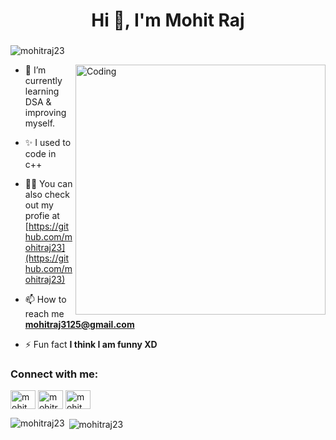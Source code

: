 <h1 align="center">Hi 👋, I'm Mohit Raj</h1>
<h3 align="center"></h3>

<p align="left"> <img src="https://komarev.com/ghpvc/?username=mohitraj23&label=Profile%20views&color=129e00&style=plastic" alt="mohitraj23" /> </p>
<img align="right" alt="Coding" width="400" src="https://cdn.dribbble.com/users/2646423/screenshots/5507196/computer.gif">

- 🌱 I’m currently learning DSA & improving myself.

- ✨ I used to code in c++

- 👨‍💻 You can also check out my profie at [https://github.com/mohitraj23](https://github.com/mohitraj23)

- 📫 How to reach me **mohitraj3125@gmail.com**

- ⚡ Fun fact **I think I am funny XD**

<h3 align="left">Connect with me:</h3>
<p align="left">
<a href="https://twitter.com/mohit_singh_23" target="white"><img align="center" src="https://cdn.jsdelivr.net/npm/simple-icons@3.0.1/icons/twitter.svg" alt="mohit_singh_23" height="30" width="40" /></a> 
<a href="https://www.linkedin.com/in/mohit-r-06156b200/" target="blank"><img align="center" src="https://cdn.jsdelivr.net/npm/simple-icons@3.0.1/icons/linkedin.svg" alt="mohitraj23" height="30" width="40" /></a>
<a href="https://www.instagram.com/mohit.singhh/" target="blank"><img align="center" src="https://cdn.jsdelivr.net/npm/simple-icons@3.0.1/icons/instagram.svg" alt="mohit.singhh" height="30" width="40" /></a>
</p>

<!--
<h3 align="left">Languages and Tools:</h3>
<p align="left"> <a href="https://www.cprogramming.com/" target="_blank">  <img src="https://devicons.github.io/devicon/devicon.git/icons/cplusplus/cplusplus-original.svg" alt="cplusplus" width="40" height="40"/> </a> <a href="https://www.w3schools.com/css/" target="_blank"> <img src="https://devicons.github.io/devicon/devicon.git/icons/css3/css3-original-wordmark.svg" alt="css3" width="40" height="40"/> </a> <a href="https://www.figma.com/" target="_blank"> <img src="https://www.vectorlogo.zone/logos/figma/figma-icon.svg" alt="figma" width="40" height="40"/> </a> <a href="https://flutter.dev" target="_blank"> <img src="https://www.vectorlogo.zone/logos/flutterio/flutterio-icon.svg" alt="flutter" width="40" height="40"/> </a> <a href="https://git-scm.com/" target="_blank"> <img src="https://www.vectorlogo.zone/logos/git-scm/git-scm-icon.svg" alt="git" width="40" height="40"/> </a> <a href="https://www.w3.org/html/" target="_blank"> <img src="https://devicons.github.io/devicon/devicon.git/icons/html5/html5-original-wordmark.svg" alt="html5" width="40" height="40"/> </a> <a href="https://www.linux.org/" target="_blank"> <img src="https://devicons.github.io/devicon/devicon.git/icons/linux/linux-original.svg" alt="linux" width="40" height="40"/> </a> <a href="https://www.photoshop.com/en" target="_blank"> <img src="https://devicons.github.io/devicon/devicon.git/icons/photoshop/photoshop-plain.svg" alt="photoshop" width="40" height="40"/> </a> <a href="https://www.python.org" target="_blank"> <img src="https://devicons.github.io/devicon/devicon.git/icons/python/python-original.svg" alt="python" width="40" height="40"/> </a> </p>
-->

<p><img align="left" src="https://github-readme-stats.vercel.app/api/top-langs?username=mohitraj23&show_icons=true&locale=en&layout=compact" alt="mohitraj23" /></p>

<p>&nbsp;<img align="center" src="https://github-readme-stats.vercel.app/api?username=mohitraj23&show_icons=true&locale=en" alt="mohitraj23" /></p>
